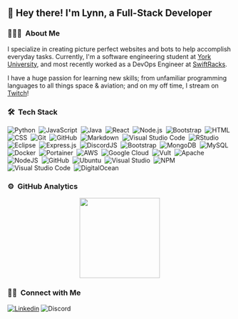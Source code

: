 <!-- ![Banner](https://raw.githubusercontent.com/AlAgilly/AlAgilly/master/assets/Banner.jpg) -->

<h2>👋&nbsp;Hey there! I'm Lynn, a Full-Stack Developer</h2>

### 👨🏻‍💻 &nbsp;About Me
I specialize in creating picture perfect websites and bots to help accomplish everyday tasks. Currently, I'm a software engineering student at <a target="_blank" href="https://www.yorku.ca/index.html">York University</a>, and most recently worked as a DevOps Engineer at <a target="_blank" href="https://swiftracks.com">SwiftRacks</a>.

I have a huge passion for learning new skills; from unfamiliar programming languages to all things space & aviation; and on my off time, I stream on <a target="_blank" href="https://www.twitch.tv/jellyfashe">Twitch</a>!

<!-- I’m available for freelance work and am constantly looking for interesting & meaningful projects to take on. Feel free to <a href="mailto:lynn.alagilly@yahoo.ca">shoot me a message</a> if you have any questions and/or opportunities or even just to say hi! -->
### 🛠 &nbsp;Tech Stack

![Python](https://img.shields.io/badge/-Python-05122A?style=for-the-badge&logo=python)&nbsp;
![JavaScript](https://img.shields.io/badge/-JavaScript-05122A?style=flat&logo=javascript)&nbsp;
![Java](https://img.shields.io/badge/-Java-05122A?style=flat&logo=Java&logoColor=FFA518)&nbsp;
![React](https://img.shields.io/badge/-React-05122A?style=flat&logo=react)&nbsp;
![Node.js](https://img.shields.io/badge/-Node.js-05122A?style=flat&logo=node.js)&nbsp;
![Bootstrap](https://img.shields.io/badge/-Bootstrap-05122A?style=flat&logo=bootstrap&logoColor=563D7C)&nbsp;
![HTML](https://img.shields.io/badge/-HTML-05122A?style=flat&logo=HTML5)&nbsp;
![CSS](https://img.shields.io/badge/-CSS-05122A?style=flat&logo=CSS3&logoColor=1572B6)&nbsp;
![Git](https://img.shields.io/badge/-Git-05122A?style=flat&logo=git)&nbsp;
![GitHub](https://img.shields.io/badge/-GitHub-05122A?style=flat&logo=github)&nbsp;
![Markdown](https://img.shields.io/badge/-Markdown-05122A?style=flat&logo=markdown)&nbsp;
![Visual Studio Code](https://img.shields.io/badge/-Visual%20Studio%20Code-05122A?style=flat&logo=visual-studio-code&logoColor=007ACC)&nbsp;
![RStudio](https://img.shields.io/badge/-RStudio-05122A?style=flat&logo=rstudio)&nbsp;
![Eclipse](https://img.shields.io/badge/-Eclipse-05122A?style=flat&logo=eclipse-ide&logoColor=2C2255)&nbsp;
![Express.js](https://img.shields.io/badge/express.js-%23404d59.svg?style=for-the-badge&logo=express&logoColor=white)&nbsp;
![DiscordJS](https://img.shields.io/badge/discord.js-%232C3454.svg?style=for-the-badge&logo=Discord&logoColor=white)&nbsp;
![Bootstrap](https://img.shields.io/badge/bootstrap-%23563D7C.svg?style=for-the-badge&logo=bootstrap&logoColor=white)&nbsp;
![MongoDB](https://img.shields.io/badge/MongoDB-%234ea94b.svg?style=for-the-badge&logo=mongodb&logoColor=white)&nbsp;
![MySQL](https://img.shields.io/badge/mysql-%2300f.svg?style=for-the-badge&logo=mysql&logoColor=white)&nbsp;
![Docker](https://img.shields.io/badge/docker-%230db7ed.svg?style=for-the-badge&logo=docker&logoColor=white)&nbsp;
![Portainer](https://img.shields.io/badge/Portainer-%230072C6.svg?style=for-the-badge&logo=Portainer&logoColor=white)&nbsp;
![AWS](https://img.shields.io/badge/AWS-%23FF9900.svg?style=for-the-badge&logo=amazon-aws&logoColor=white)&nbsp;
![Google Cloud](https://img.shields.io/badge/GoogleCloud-%234285F4.svg?style=for-the-badge&logo=google-cloud&logoColor=white)&nbsp;
![Vult](https://img.shields.io/badge/vultr-%23039BE5.svg?style=for-the-badge&logo=vultr)&nbsp;
![Apache](https://img.shields.io/badge/apache-%23039BE5.svg?style=for-the-badge&logo=apache&logoColor=white)&nbsp;
![NodeJS](https://img.shields.io/badge/node.js-%2343853D.svg?style=for-the-badge&logo=node.js&logoColor=white)&nbsp;
![GitHub](https://img.shields.io/badge/github-%23121011.svg?style=for-the-badge&logo=github&logoColor=white)&nbsp;
![Ubuntu](https://img.shields.io/badge/Ubuntu-E95420?style=for-the-badge&logo=ubuntu&logoColor=white)&nbsp;
![Visual Studio](https://img.shields.io/badge/VisualStudio-5C2D91.svg?style=for-the-badge&logo=visual-studio&logoColor=white)&nbsp;
![NPM](https://img.shields.io/badge/NPM-%23121011.svg?style=for-the-badge&logo=npm&logoColor=white)&nbsp;
![Visual Studio Code](https://img.shields.io/badge/VisualStudioCode-0078d7.svg?style=for-the-badge&logo=visual-studio-code&logoColor=white)&nbsp;
![DigitalOcean](https://img.shields.io/badge/DigitalOcean-%23121011.svg?style=for-the-badge&logo=digitalOcean&logoColor=white)&nbsp;


### ⚙️ &nbsp;GitHub Analytics

<p align="center">
<a href="https://github.com/AlAgilly">
  <img height="180em" src="https://github-readme-stats-eight-theta.vercel.app/api/top-langs/?username=alagilly&layout=compact&langs_count=8&theme=algolia"/>
</a>
</p>

### 🤝🏻 &nbsp;Connect with Me

<a href="https://www.linkedin.com/in/lynnalagilly/">![Linkedin](https://img.shields.io/badge/Linkedin-05122A?style=for-the-badge&logo=Linkedin&logoColor=white)</a>
</a> ![Discord](https://img.shields.io/badge/alagilly-05122A?style=for-the-badge&logo=discord&logoColor=white)
